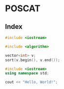 # POSCAT

## Index 

```cpp
#include <iostream>
```

```cpp
#include <algorithm>

vector<int> v;
sort(v.begin(), v.end());
```

```cpp
#include <iostream>
using namespace std;

cout << "Hello, World!";
```